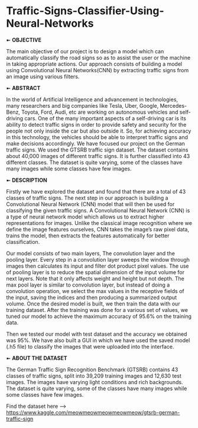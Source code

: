 # Traffic-Signs-Classifier-Using-Neural-Networks

➼ **OBJECTIVE**

The main objective of our project is to design a model which can automatically classify the road signs so as to assist the user or the machine in taking appropriate actions. Our approach consists of building a model using Convolutional Neural Networks(CNN) by extracting traffic signs from an image using various filters.

➼ **ABSTRACT**

In the world of Artificial Intelligence and advancement in technologies, many researchers and big companies like Tesla, Uber, Google, Mercedes-Benz, Toyota, Ford, Audi, etc are working on autonomous vehicles and self-driving cars. One of the many important aspects of a self-driving car is its ability to detect traffic signs in order to provide safety and security for the people not only inside the car but also outside it. So, for achieving accuracy in this technology, the vehicles should be able to interpret traffic signs and make decisions accordingly.
We have focused our project on the German traffic signs. We used the GTSRB traffic sign dataset. The dataset contains about 40,000 images of  different traffic signs. It is further classified into 43 different classes. The dataset is quite varying, some of the classes have many images while some classes have few images.

➼ **DESCRIPTION**

Firstly we have explored the dataset and found that there are a total of 43 classes of traffic signs. The next step in our approach is building a Convolutional Neural Network (CNN) model that will then be used for classifying the given traffic signs.  A  Convolutional Neural Network (CNN)  is a type of neural network model which allows us to extract higher representations for images. Unlike the classical image recognition where we define the image features ourselves, CNN takes the image’s raw pixel data, trains the model, then extracts the features automatically for better classification.

Our model consists of two main layers, The convolution layer and the pooling layer. Every step in a convolution layer sweeps the window through images then calculates its input and filter dot product pixel values. The use of pooling layer is to reduce the spatial dimension of the input volume for next layers. Note that it only affects weight and height but not depth. The max pool layer is similar to convolution layer, but instead of doing a convolution operation, we select the max values in the receptive fields of the input, saving the indices and then producing a summarized output volume.
Once the desired model is built, we then train the data with our training dataset. After the training was done for a various set of values, we tuned our model to achieve the maximum accuracy of 95.6% on the training data.

Then we tested our model with test dataset and the accuracy we obtained was 95%.
We have also built a GUI in which we have used the saved model (.h5 file) to classify the images that were uploaded into the interface.

➼ **ABOUT THE DATASET**

The German Traffic Sign Recognition Benchmark (GTSRB) contains 43 classes of traffic signs, split into 39,209 training images and 12,630 test images. The images have varying light conditions and rich backgrounds. The dataset is quite varying,  some of the classes have many images while some classes have few images.

Find the dataset here --> https://www.kaggle.com/meowmeowmeowmeowmeow/gtsrb-german-traffic-sign
